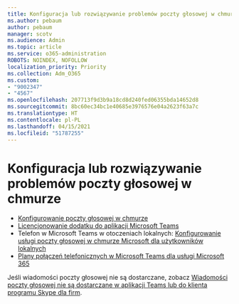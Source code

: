 ```yaml
---
title: Konfiguracja lub rozwiązywanie problemów poczty głosowej w chmurze
ms.author: pebaum
author: pebaum
manager: scotv
ms.audience: Admin
ms.topic: article
ms.service: o365-administration
ROBOTS: NOINDEX, NOFOLLOW
localization_priority: Priority
ms.collection: Adm_O365
ms.custom:
- "9002347"
- "4567"
ms.openlocfilehash: 207713f9d3b9a18cd8d240fed06355bda14652d8
ms.sourcegitcommit: 8bc60ec34bc1e40685e3976576e04a2623f63a7c
ms.translationtype: HT
ms.contentlocale: pl-PL
ms.lasthandoff: 04/15/2021
ms.locfileid: "51787255"
---
```

# <a name="set-up-or-troubleshoot-cloud-voicemail"></a>Konfiguracja lub rozwiązywanie problemów poczty głosowej w chmurze

- [Konfigurowanie poczty głosowej w chmurze](https://docs.microsoft.com/microsoftteams/set-up-phone-system-voicemail) 
- [Licencjonowanie dodatku do aplikacji Microsoft Teams](https://docs.microsoft.com/microsoftteams/teams-add-on-licensing/microsoft-teams-add-on-licensing) 
- Telefon w Microsoft Teams w otoczeniach lokalnych: [Konfigurowanie usługi poczty głosowej w chmurze Microsoft dla użytkowników lokalnych](https://docs.microsoft.com/skypeforbusiness/hybrid/configure-cloud-voicemail) 
- [Plany połączeń telefonicznych w Microsoft Teams dla usługi Microsoft 365](https://docs.microsoft.com//microsoftteams/calling-plans-for-office-365) 

Jeśli wiadomości poczty głosowej nie są dostarczane, zobacz [Wiadomości poczty głosowej nie są dostarczane w aplikacji Teams lub do klienta programu Skype dla firm](https://docs.microsoft.com/SkypeForBusiness/troubleshoot/hybrid-phone-system/voicemails-not-delivered).